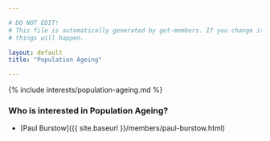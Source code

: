 ```yaml
---

# DO NOT EDIT!
# This file is automatically generated by get-members. If you change it, bad
# things will happen.

layout: default
title: "Population Ageing"

---
```


{% include interests/population-ageing.md %}

### Who is interested in Population Ageing?


* [Paul Burstow]({{ site.baseurl }}/members/paul-burstow.html)
